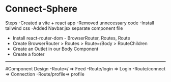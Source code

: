 # Connect-Sphere
Steps
-Created a vite + react app
-Removed unnecessary code 
-Install tailwind css
-Added Navbar.jsx separate component file
- Install react-router-dom - BrowserRouter, Routes, Route
- Create BrowserRouter > Routes > Route=/Body > RouteChildren
- Create an Outlet in our Body Component
- Create a footer

----------------------




#Component Design
 -Route=/ => Feed
 -Route/login => Login
 -Route/connect => Connection
 -Route/profile=> profile